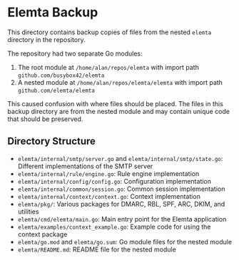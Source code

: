 # Elemta Backup

This directory contains backup copies of files from the nested `elemta` directory in the repository.

The repository had two separate Go modules:
1. The root module at `/home/alan/repos/elemta` with import path `github.com/busybox42/elemta`
2. A nested module at `/home/alan/repos/elemta/elemta` with import path `github.com/elemta/elemta`

This caused confusion with where files should be placed. The files in this backup directory are from the nested module and may contain unique code that should be preserved.

## Directory Structure

- `elemta/internal/smtp/server.go` and `elemta/internal/smtp/state.go`: Different implementations of the SMTP server
- `elemta/internal/rule/engine.go`: Rule engine implementation
- `elemta/internal/config/config.go`: Configuration implementation
- `elemta/internal/common/session.go`: Common session implementation
- `elemta/internal/context/context.go`: Context implementation
- `elemta/pkg/`: Various packages for DMARC, RBL, SPF, ARC, DKIM, and utilities
- `elemta/cmd/elemta/main.go`: Main entry point for the Elemta application
- `elemta/examples/context_example.go`: Example code for using the context package
- `elemta/go.mod` and `elemta/go.sum`: Go module files for the nested module
- `elemta/README.md`: README file for the nested module 